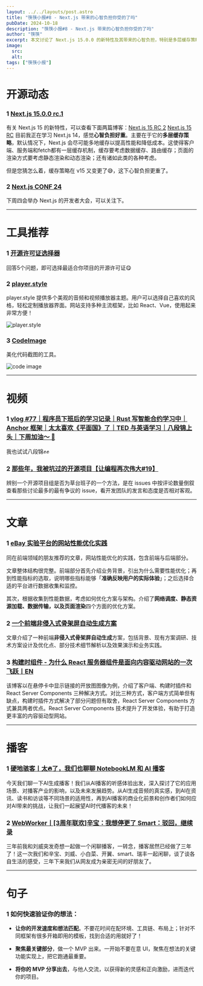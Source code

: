 ```yaml
---
layout: ../../layouts/post.astro
title: "筷筷小报#8 - Next.js 带来的心智负担你受的了吗"
pubDate: 2024-10-18
description: "筷筷小报#8 - Next.js 带来的心智负担你受的了吗"
author: "筷筷"
excerpt: 本文讨论了 Next.js 15.0.0 的新特性及其带来的心智负担，特别是多层缓存策略的复杂性。文章还提到了即将举行的 Next.js 开发者大会。工具推荐部分介绍了开源许可证选择器、player.style（一个提供美观播放器主题的网站）和 CodeImage（一个美化代码截图的工具）。视频推荐包括程序员下班后的学习记录和开源项目中的坑。文章推荐部分涉及 eBay 实验平台的网站性能优化实践、前端非侵入式骨架屏自动生成方案，以及构建时组件的优势。播客推荐包括对 AI 播客的讨论和 WebWorker 3周年联欢。最后，分享了关于如何快速验证想法的句子。
image:  
  src:
  alt:
tags: ["筷筷小报"]
---
```


# 开源动态

### 1 [Next.js 15.0.0 rc.1](https://github.com/vercel/next.js/releases/tag/v15.0.0-rc.1)

有关 Next.js 15 的新特性，可以查看下面两篇博客：[Next.js 15 RC 2](https://nextjs.org/blog/next-15-rc2) [Next.js 15 RC](https://nextjs.org/blog/next-15-rc)
目前我正在学习 Next.js 14，感觉**心智负担好重**。主要在于它的**多层缓存策略**，默认情况下，Next.js 会尽可能多地缓存以提高性能和降低成本。这使得客户端、服务端和fetch都有一层缓存机制，缓存要考虑数据缓存、路由缓存；页面的渲染方式要考虑静态渲染和动态渲染；还有诸如此类的各种考虑。

但是您猜怎么着，缓存策略在 v15 又变更了😅，这下心智负担更重了。

### 2 [Next.js CONF 24](https://nextjs.org/conf)

下周四会举办 Next.js 的开发者大会，可以关注下。

---
# 工具推荐

### 1 [开源许可证选择器](https://open-source-license-chooser.toolsnav.top/zh/)

回答5个问题，即可选择最适合你项目的开源许可证😋

### 2 [player.style](https://player.style/)

player.style 提供多个美观的音频和视频播放器主题。用户可以选择自己喜欢的风格，轻松定制播放器界面。网站支持多种主流框架，比如 React、Vue，使用起来非常方便！

![player.style](https://mp-32a9c741-ee12-48ed-86c1-aaeb62c1a109.cdn.bspapp.com/cloudstorage/kkxb/kkxb8-1.png)

### 3 [CodeImage](https://app.codeimage.dev/)

美化代码截图的工具。

![code image](https://mp-32a9c741-ee12-48ed-86c1-aaeb62c1a109.cdn.bspapp.com/cloudstorage/kkxb/kkxb8-2.png)


---
# 视频

### 1 [vlog #77｜程序员下班后的学习记录｜Rust 写智能合约学习中｜Anchor 框架｜太太喜欢《平面国》了｜TED 与英语学习｜八段锦上头｜下周加油～ 💓](https://www.bilibili.com/video/BV1PjmgYfEjY/?share_source=copy_web&vd_source=27102c235ff3a9369a44716ba38084f3)

我也试试八段锦✊✊

### 2 [那些年，我被坑过的开源项目【让编程再次伟大#19】](https://www.bilibili.com/video/BV1u7mjYpETD/?share_source=copy_web&vd_source=27102c235ff3a9369a44716ba38084f3)

辨别一个开源项目组是否为草台班子的一个方法，是在 issues 中按评论数量倒叙查看那些讨论最多的最有争议的 issue，看开发团队的发言和态度是否相对客观。

---
# 文章

### 1 [eBay 实验平台的网站性能优化实践](https://mp.weixin.qq.com/s/ukYl6CEFV7skff_hnA81SQ)

同在前端领域的朋友推荐的文章，网站性能优化的实践，包含前端与后端部分。

文章整体结构很完整。前端部分首先介绍业务背景，引出为什么需要性能优化；再到性能指标的选取，说明哪些指标能够「**准确反映用户的实际体验**」；之后选择合适的平台进行数据收集和监控。

其次，根据收集到性能数据，考虑如何优化方案与架构。介绍了**网络调度、静态资源加载、数据传输，以及页面渲染**四个方面的优化方案。

### 2 [一个前端非侵入式骨架屏自动生成方案](https://mp.weixin.qq.com/s?__biz=Mzg3MTYxNDQwMA==&mid=2247497131&idx=1&sn=235d3224bc668317d8e59cbe2e163311&chksm=cef96704f98eee127cc7d17bcba31719033ace830352865cb5e46aa615091bfa48237a66d592#rd)

文章介绍了一种前端**非侵入式骨架屏自动生成**方案，包括背景、现有方案调研、技术方案设计及优化点、部分技术细节解析以及效果演示和业务实践。

### 3 [构建时组件 - 为什么 React 服务器组件是面向内容驱动网站的一次飞跃丨EN](https://codehike.org/blog/build-time-components)

该博客以在悬停卡中显示链接的开放图图像为例，介绍了客户端、构建时插件和 React Server Components 三种解决方式。对比三种方式，客户端方式简单但有缺点，构建时插件方式解决了部分问题但有取舍，React Server Components 方式兼具两者优点。React Server Components 技术提升了开发体验，有助于打造更丰富的内容驱动型网站。

---
# 播客

### 1 [硬地骇客丨太🔥了，我们也聊聊 NotebookLM 和 AI 播客](https://www.xiaoyuzhoufm.com/episode/670e54ae0d2f24f2894f3027)

今天我们聊一下AI生成播客！我们从AI播客的听感体验出发，深入探讨了它的应用场景、对播客产业的影响，以及未来发展趋势。从AI生成音频的真实感，到AI在资讯、读书和访谈等不同场景的适用性，再到AI播客的商业化前景和创作者们如何应对AI带来的挑战，让我们一起展望AI时代播客的未来！

### 2 [WebWorker丨[3周年联欢]辛宝：我想停更了 Smart：驳回，继续录](https://www.xiaoyuzhoufm.com/episode/67113cf50d2f24f289eb0567)

三年前我和刘威突发奇想一起做一个闲聊播客，一转念，播客居然已经做了三年了！这一次我们和辛宝、刘威、小白菜、开翼、smart、瑞丰一起闲聊，谈了谈各自生活的感受，三年下来我们从网友成为亲密无间的好朋友了。

---
# 句子

### 1 如何快速验证你的想法：

- **让你的开发速度和想法匹配**。不要花时间在配环境、工具链、布局上；针对不同框架有很多开箱即用的模板，找到合适的用就好了！

- **聚焦最关键部分**，做一个 MVP 出来。一开始不要在意 UI，聚焦在想法的关键功能实现上，把它跑通最重要。

- **将你的 MVP 分享出去**，与他人交流，以获得新的灵感和正向激励，进而迭代你的项目。
